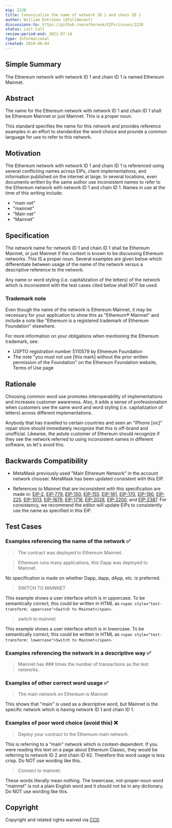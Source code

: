 ```yaml
---
eip: 2228
title: Canonicalize the name of network ID 1 and chain ID 1
author: William Entriken (@fulldecent)
discussions-to: https://github.com/ethereum/EIPs/issues/2228
status: Last Call
review-period-end: 2021-07-14
type: Informational
created: 2019-08-04
---
```


## Simple Summary

The Ethereum network with network ID 1 and chain ID 1 is named Ethereum Mainnet.

## Abstract

The name for the Ethereum network with network ID 1 and chain ID 1 shall be Ethereum Mainnet or just Mainnet. This is a proper noun.

This standard specifies the name for this network and provides reference examples in an effort to standardize the word choice and provide a common language for use to refer to this network.

## Motivation

The Ethereum network with network ID 1 and chain ID 1 is referenced using several conflicting names across EIPs, client implementations, and information published on the internet at large. In several locations, even documents written by the same author use inconsistent names to refer to the Ethereum network with network ID 1 and chain ID 1. Names in use at the time of this writing include:

* "main net"
* "mainnet"
* "Main net"
* "Mainnet"

## Specification

The network name for network ID 1 and chain ID 1 shall be Ethereum Mainnet, or just Mainnet if the context is known to be discussing Ethereum networks. This IS a proper noun. Several examples are given below which differentiate between usage of the name of the network versus a descriptive reference to the network.

Any name or word styling (i.e. capitalization of the letters) of the network which is inconsistent with the test cases cited below shall NOT be used.

### Trademark note

Even though the name of the network is Ethereum Mainnet, it may be necessary for your application to show this as "Ethereum&reg; Mainnet" and include a note like "Ethereum is a registered trademark of Ethereum Foundation" elsewhere.

For more information on your obligations when mentioning the Ethereum trademark, see:

* USPTO registration number 5110579 by Ethereum Foundation
* The note "you must not use [this mark] without the prior written permission of the Foundation" on the Ethereum Foundation website, Terms of Use page

## Rationale

Choosing common word use promotes interoperability of implementations and increases customer awareness. Also, it adds a sense of professionalism when customers see the same word and word styling (i.e. capitalization of letters) across different implementations.

Anybody that has travelled to certain countries and seen an "IPhone [sic]" repair store should immediately recognize that this is off-brand and unofficial. Likewise, the astute customer of Ethereum should recognize if they see the network referred to using inconsistent names in different software, so let's avoid this.

## Backwards Compatibility

- MetaMask previously used "Main Ethereum Network" in the account network chooser. MetaMask has been updated consistent with this EIP.

- References to Mainnet that are inconsistent with this specification are made in: [EIP-2](./eip-2.md), [EIP-779](./eip-779.md), [EIP-150](./eip-150.md), [EIP-155](./eip-155.md), [EIP-161](./eip-161.md), [EIP-170](./eip-170.md), [EIP-190](./eip-190.md), [EIP-225](./eip-225.md), [EIP-1013](./eip-1013.md), [EIP-1679](./eip-1679.md), [EIP-1716](./eip-1716.md), [EIP-2028](./eip-2028.md), [EIP-2200](./eip-2200.md), and [EIP-2387](./eip-2387.md). For consistency, we recommend the editor will update EIPs to consistently use the name as specified in this EIP.

## Test Cases

### Examples referencing the name of the network ✅

> The contract was deployed to Ethereum Mainnet.

> Ethereum runs many applications, this Dapp was deployed to Mainnet.

No specification is made on whether Dapp, dapp, dApp, etc. is preferred.

> SWITCH TO MAINNET

This example shows a user interface which is in uppercase. To be semantically correct, this could be written in HTML as `<span style="text-transform: uppercase">Switch to Mainnet</span>`.

> switch to mainnet

This example shows a user interface which is in lowercase. To be semantically correct, this could be written in HTML as `<span style="text-transform: lowercase">Switch to Mainnet</span>`.

### Examples referencing the network in a descriptive way ✅

> Mainnet has ### times the number of transactions as the test networks.

### Examples of other correct word usage ✅

> The main network on Ethereum is Mainnet

This shows that "main" is used as a descriptive word, but Mainnet is the specific network which is having network ID 1 and chain ID 1.

### Examples of poor word choice (avoid this) ❌

> Deploy your contract to the Ethereum main network.

This is referring to a "main" network which is context-dependent. If you were reading this text on a page about Ethereum Classic, they would be referring to network ID 2 and chain ID 62. Therefore this word usage is less crisp. Do NOT use wording like this.

> Connect to mainnet.

These words literally mean nothing. The lowercase, not-proper-noun word "mainnet" is not a plain English word and it should not be in any dictionary. Do NOT use wording like this.

## Copyright

Copyright and related rights waived via [CC0](https://creativecommons.org/publicdomain/zero/1.0/).
